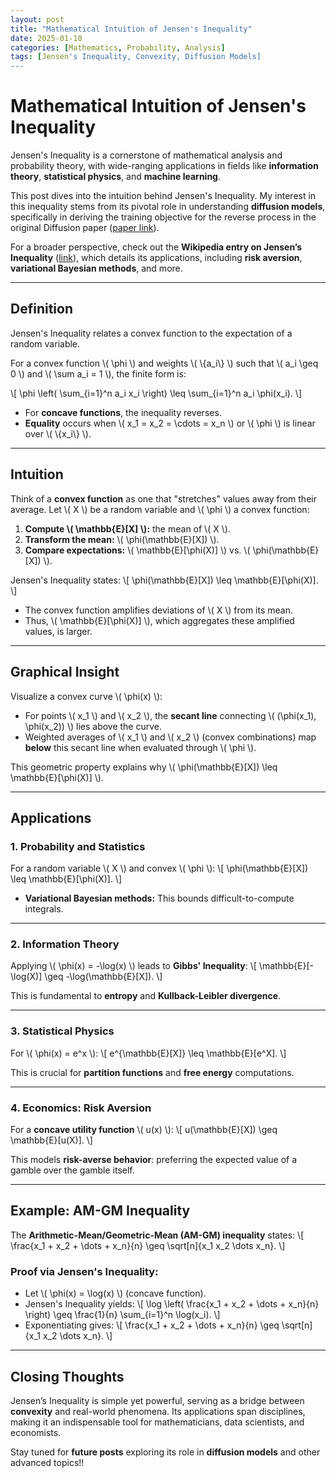 ```yaml
---
layout: post
title: "Mathematical Intuition of Jensen's Inequality"
date: 2025-01-10
categories: [Mathematics, Probability, Analysis]
tags: [Jensen's Inequality, Convexity, Diffusion Models]
---
```


# **Mathematical Intuition of Jensen's Inequality**

Jensen's Inequality is a cornerstone of mathematical analysis and probability theory, with wide-ranging applications in fields like **information theory**, **statistical physics**, and **machine learning**. 

This post dives into the intuition behind Jensen's Inequality. My interest in this inequality stems from its pivotal role in understanding **diffusion models**, specifically in deriving the training objective for the reverse process in the original Diffusion paper ([paper link](https://arxiv.org/pdf/2006.11239)). 

For a broader perspective, check out the **Wikipedia entry on Jensen’s Inequality** ([link](https://en.wikipedia.org/wiki/Jensen%27s_inequality#Applications_and_special_cases)), which details its applications, including **risk aversion**, **variational Bayesian methods**, and more.

---

## **Definition**

Jensen's Inequality relates a convex function to the expectation of a random variable. 

For a convex function \\( \\phi \\) and weights \\( \\{a_i\\} \\) such that \\( a_i \\geq 0 \\) and \\( \\sum a_i = 1 \\), the finite form is:

\\[
\\phi \\left( \\sum_{i=1}^n a_i x_i \\right) \\leq \\sum_{i=1}^n a_i \\phi(x_i).
\\]

- For **concave functions**, the inequality reverses.  
- **Equality** occurs when \\( x_1 = x_2 = \\cdots = x_n \\) or \\( \\phi \\) is linear over \\( \\{x_i\\} \\).

---

## **Intuition**

Think of a **convex function** as one that "stretches" values away from their average. Let \\( X \\) be a random variable and \\( \\phi \\) a convex function:

1. **Compute \\( \\mathbb{E}[X] \\):** the mean of \\( X \\).  
2. **Transform the mean:** \\( \\phi(\\mathbb{E}[X]) \\).  
3. **Compare expectations:** \\( \\mathbb{E}[\\phi(X)] \\) vs. \\( \\phi(\\mathbb{E}[X]) \\).  

Jensen's Inequality states:
\\[
\\phi(\\mathbb{E}[X]) \\leq \\mathbb{E}[\\phi(X)].
\\]

- The convex function amplifies deviations of \\( X \\) from its mean.  
- Thus, \\( \\mathbb{E}[\\phi(X)] \\), which aggregates these amplified values, is larger.

---

## **Graphical Insight**

Visualize a convex curve \\( \\phi(x) \\):

- For points \\( x_1 \\) and \\( x_2 \\), the **secant line** connecting \\( (\\phi(x_1), \\phi(x_2)) \\) lies above the curve.  
- Weighted averages of \\( x_1 \\) and \\( x_2 \\) (convex combinations) map **below** this secant line when evaluated through \\( \\phi \\).

This geometric property explains why \\( \\phi(\\mathbb{E}[X]) \\leq \\mathbb{E}[\\phi(X)] \\).

---

## **Applications**

### **1. Probability and Statistics**

For a random variable \\( X \\) and convex \\( \\phi \\):
\\[
\\phi(\\mathbb{E}[X]) \\leq \\mathbb{E}[\\phi(X)].
\\]

- **Variational Bayesian methods:** This bounds difficult-to-compute integrals.  

---

### **2. Information Theory**

Applying \\( \\phi(x) = -\\log(x) \\) leads to **Gibbs' Inequality**:
\\[
\\mathbb{E}[-\\log(X)] \\geq -\\log(\\mathbb{E}[X]).
\\]

This is fundamental to **entropy** and **Kullback-Leibler divergence**.

---

### **3. Statistical Physics**

For \\( \\phi(x) = e^x \\):
\\[
e^{\\mathbb{E}[X]} \\leq \\mathbb{E}[e^X].
\\]

This is crucial for **partition functions** and **free energy** computations.

---

### **4. Economics: Risk Aversion**

For a **concave utility function** \\( u(x) \\):
\\[
u(\\mathbb{E}[X]) \\geq \\mathbb{E}[u(X)].
\\]

This models **risk-averse behavior**: preferring the expected value of a gamble over the gamble itself.

---

## **Example: AM-GM Inequality**

The **Arithmetic-Mean/Geometric-Mean (AM-GM) inequality** states:
\\[
\\frac{x_1 + x_2 + \\dots + x_n}{n} \\geq \\sqrt[n]{x_1 x_2 \\dots x_n}.
\\]

### Proof via Jensen's Inequality:

- Let \\( \\phi(x) = \\log(x) \\) (concave function).  
- Jensen's Inequality yields:
\\[
\\log \\left( \\frac{x_1 + x_2 + \\dots + x_n}{n} \\right) \\geq \\frac{1}{n} \\sum_{i=1}^n \\log(x_i).
\\]
- Exponentiating gives:
\\[
\\frac{x_1 + x_2 + \\dots + x_n}{n} \\geq \\sqrt[n]{x_1 x_2 \\dots x_n}.
\\]

---

## **Closing Thoughts**

Jensen’s Inequality is simple yet powerful, serving as a bridge between **convexity** and real-world phenomena. Its applications span disciplines, making it an indispensable tool for mathematicians, data scientists, and economists.

Stay tuned for **future posts** exploring its role in **diffusion models** and other advanced topics!!
